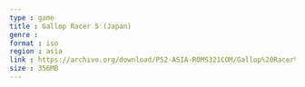```yaml
---
type : game
title : Gallop Racer 5 (Japan)
genre : 
format : iso
region : asia
link : https://archive.org/download/PS2-ASIA-ROMS321COM/Gallop%20Racer%205%20%28Japan%29.7z
size : 356MB
---
```


